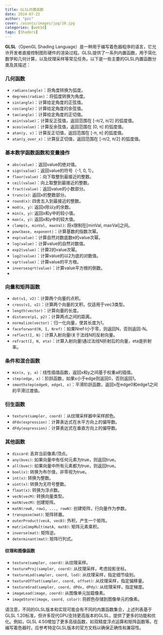 ```yaml
---
title: GLSL内置函数
date: 2024-07-22
author: "pzc"
cover: /assets/images/jpg/10.jpg
categories: [web3d]
tags: [Shaders]
---
```

**GLSL**（OpenGL Shading Language）是一种用于编写着色器程序的语言，它允许开发者直接控制图形硬件的渲染过程。GLSL提供了一系列内置函数，用于简化数学和几何计算，以及纹理采样等常见任务。以下是一些主要的GLSL内置函数分类及其描述：

### 几何函数
- `radians(angle)`：将角度转换为弧度。
- `degrees(radian)`：将弧度转换为角度。
- `sin(angle)`：计算给定角度的正弦值。
- `cos(angle)`：计算给定角度的余弦值。
- `tan(angle)`：计算给定角度的正切值。
- `asin(value)`：计算反正弦值，返回范围在 [-π/2, π/2] 的弧度值。
- `acos(value)`：计算反余弦值，返回范围在 [0, π] 的弧度值。
- `atan(y, x)`：计算反正切值，返回范围在 [-π, π] 的弧度值。
- `atan(y_over_x)`：计算反正切值，返回范围在 [-π/2, π/2] 的弧度值。

### 基本数学函数函数和变量操作
- `abs(value)`：返回value的绝对值。
- `sign(value)`：返回value的符号（-1, 0, 1）。
- `floor(value)`：向下取整到最接近的整数。
- `ceil(value)`：向上取整到最接近的整数。
- `fract(value)`：返回value的小数部分。
- `trunc(x)`: 返回x的整数部分。
- `round(x)`: 四舍五入到最接近的整数。
- `mod(x, y)`: 返回x除以y的余数。
- `min(x, y)`: 返回x和y中的较小值。
- `max(x, y)`: 返回x和y中的较大值。
- `clamp(x, minVal, maxVal)`: 将x限制在[minVal, maxVal]之间。
- `pow(base, exponent)`：计算基数的指数次幂。
- `exp(value)`：计算自然对数底数e的value次幂。
- `log(value)`：计算value的自然对数值。
- `exp2(value)`：计算2的value次幂。
- `log2(value)`：计算value的以2为底的对数值。
- `sqrt(value)`：计算value的平方根。
- `inversesqrt(value)`：计算value平方根的倒数。
-
### 向量和矩阵函数
- `dot(v1, v2)`：计算两个向量的点积。
- `cross(v1, v2)`：计算两个向量的叉积，仅适用于vec3类型。
- `length(vector)`：计算向量的长度。
- `distance(p1, p2)`：计算两点之间的距离。
- `normalize(vector)`：归一化向量，使其长度为1。
- `faceforward(N, I, Nref)`：如果Nref·I小于零，则返回N，否则返回-N。
- `reflect(I, N)`：计算入射向量I关于法线N的反射向量。
- `refract(I, N, eta)`：计算入射向量I通过法线N折射后的向量，eta是折射率。

### 条件和混合函数
- `mix(x, y, a)`：线性插值函数，返回x和y之间基于权重a的插值。
- `step(edge, x)`：阶跃函数，如果x小于edge则返回0，否则返回1。
- `smoothstep(edge0, edge1, x)`：平滑阶跃函数，返回x在edge0和edge1之间的平滑过渡值。

### 衍生函数
- `texture(sampler, coord)`：从纹理采样器中采样颜色。
- `dFdx(expression)`：计算表达式在水平方向上的偏导数。
- `dFdy(expression)`：计算表达式在垂直方向上的偏导数。

### 其他函数
- `discard`: 丢弃当前像素/顶点。
- `any(bvec)`: 如果向量中有任何元素为true，则返回true。
- `all(bvec)`: 如果向量中所有元素都为true，则返回true。
- `bool(x)`: 转换为布尔值，非零视为true。
- `int(x)`: 转换为整数。
- `uint(x)`: 转换为无符号整数。
- `float(x)`: 转换为浮点数。
- `vecN(vecM)`: 转换向量类型。
- `matN(vecM)`: 创建矩阵。
- `matN(row0, row1, ..., rowN)`: 创建矩阵，行向量作为参数。
- `transpose(mat)`: 矩阵转置。
- `outerProduct(vecA, vecB)`: 外积，产生一个矩阵。
- `matrixCompMult(matA, matB)`: 矩阵元素乘积。
- `inverse(mat)`: 矩阵逆。
- `determinant(mat)`: 矩阵行列式。

#### 纹理和图像函数
- `texture(sampler, coord)`: 从纹理采样。
- `textureProj(sampler, coord)`: 从纹理采样，考虑投影坐标。
- `textureLod(sampler, coord, lod)`: 从纹理采样，指定细节级别。
- `textureOffset(sampler, coord, offset)`: 从纹理采样，指定偏移量。
- `textureGrad(sampler, coord, dPdx, dPdy)`: 从纹理采样，指定梯度。
- `imageLoad(image, coord)`: 从图像单元加载像素。
- `imageStore(image, coord, color)`: 将颜色存储到图像单元的像素。

请注意，不同的GLSL版本和实现可能会有不同的内置函数集合，上述列表基于GLSL 1.20标准，但许多现代GPU支持更高版本的GLSL，提供了更多的功能和优化。例如，GLSL 4.50增加了更多高级函数，如双精度浮点运算和矩阵函数等。在编写着色器时，应参考特定GLSL版本的官方文档以确保正确性和兼容性。

